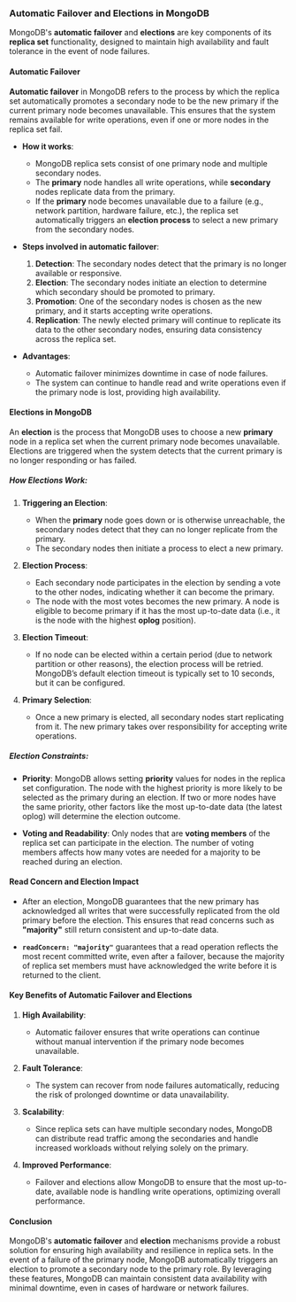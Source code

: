 ### **Automatic Failover and Elections in MongoDB**

MongoDB's **automatic failover** and **elections** are key components of its **replica set** functionality, designed to maintain high availability and fault tolerance in the event of node failures.

#### **Automatic Failover**

**Automatic failover** in MongoDB refers to the process by which the replica set automatically promotes a secondary node to be the new primary if the current primary node becomes unavailable. This ensures that the system remains available for write operations, even if one or more nodes in the replica set fail.

- **How it works**:
  - MongoDB replica sets consist of one primary node and multiple secondary nodes.
  - The **primary** node handles all write operations, while **secondary** nodes replicate data from the primary.
  - If the **primary** node becomes unavailable due to a failure (e.g., network partition, hardware failure, etc.), the replica set automatically triggers an **election process** to select a new primary from the secondary nodes.
  
- **Steps involved in automatic failover**:
  1. **Detection**: The secondary nodes detect that the primary is no longer available or responsive.
  2. **Election**: The secondary nodes initiate an election to determine which secondary should be promoted to primary.
  3. **Promotion**: One of the secondary nodes is chosen as the new primary, and it starts accepting write operations.
  4. **Replication**: The newly elected primary will continue to replicate its data to the other secondary nodes, ensuring data consistency across the replica set.

- **Advantages**:
  - Automatic failover minimizes downtime in case of node failures.
  - The system can continue to handle read and write operations even if the primary node is lost, providing high availability.

#### **Elections in MongoDB**

An **election** is the process that MongoDB uses to choose a new **primary** node in a replica set when the current primary node becomes unavailable. Elections are triggered when the system detects that the current primary is no longer responding or has failed.

##### **How Elections Work:**
1. **Triggering an Election**:
   - When the **primary** node goes down or is otherwise unreachable, the secondary nodes detect that they can no longer replicate from the primary.
   - The secondary nodes then initiate a process to elect a new primary.
   
2. **Election Process**:
   - Each secondary node participates in the election by sending a vote to the other nodes, indicating whether it can become the primary.
   - The node with the most votes becomes the new primary. A node is eligible to become primary if it has the most up-to-date data (i.e., it is the node with the highest **oplog** position).
   
3. **Election Timeout**:
   - If no node can be elected within a certain period (due to network partition or other reasons), the election process will be retried. MongoDB’s default election timeout is typically set to 10 seconds, but it can be configured.
   
4. **Primary Selection**:
   - Once a new primary is elected, all secondary nodes start replicating from it. The new primary takes over responsibility for accepting write operations.

##### **Election Constraints**:
- **Priority**: MongoDB allows setting **priority** values for nodes in the replica set configuration. The node with the highest priority is more likely to be selected as the primary during an election. If two or more nodes have the same priority, other factors like the most up-to-date data (the latest oplog) will determine the election outcome.
  
- **Voting and Readability**: Only nodes that are **voting members** of the replica set can participate in the election. The number of voting members affects how many votes are needed for a majority to be reached during an election.

#### **Read Concern and Election Impact**

- After an election, MongoDB guarantees that the new primary has acknowledged all writes that were successfully replicated from the old primary before the election. This ensures that read concerns such as **"majority"** still return consistent and up-to-date data.
  
- **`readConcern: "majority"`** guarantees that a read operation reflects the most recent committed write, even after a failover, because the majority of replica set members must have acknowledged the write before it is returned to the client.

#### **Key Benefits of Automatic Failover and Elections**

1. **High Availability**:
   - Automatic failover ensures that write operations can continue without manual intervention if the primary node becomes unavailable.
   
2. **Fault Tolerance**:
   - The system can recover from node failures automatically, reducing the risk of prolonged downtime or data unavailability.

3. **Scalability**:
   - Since replica sets can have multiple secondary nodes, MongoDB can distribute read traffic among the secondaries and handle increased workloads without relying solely on the primary.

4. **Improved Performance**:
   - Failover and elections allow MongoDB to ensure that the most up-to-date, available node is handling write operations, optimizing overall performance.

#### **Conclusion**

MongoDB's **automatic failover** and **election** mechanisms provide a robust solution for ensuring high availability and resilience in replica sets. In the event of a failure of the primary node, MongoDB automatically triggers an election to promote a secondary node to the primary role. By leveraging these features, MongoDB can maintain consistent data availability with minimal downtime, even in cases of hardware or network failures.